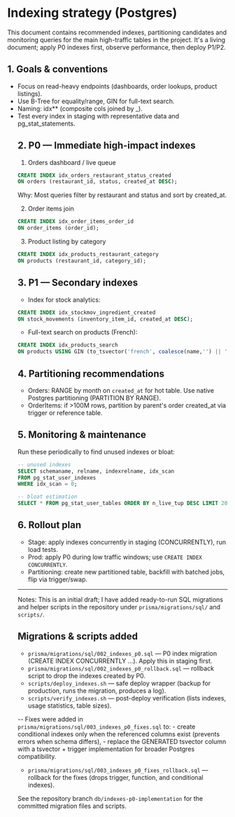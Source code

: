 # Indexing strategy (Postgres)

This document contains recommended indexes, partitioning candidates and monitoring queries for the main high-traffic tables in the project. It's a living document; apply P0 indexes first, observe performance, then deploy P1/P2.

## 1. Goals & conventions

- Focus on read-heavy endpoints (dashboards, order lookups, product listings).
- Use B-Tree for equality/range, GIN for full-text search.
- Naming: idx*<table>*<cols> (composite cols joined by \_).
- Test every index in staging with representative data and pg_stat_statements.

## 2. P0 — Immediate high-impact indexes

1. Orders dashboard / live queue

```sql
CREATE INDEX idx_orders_restaurant_status_created
ON orders (restaurant_id, status, created_at DESC);
```

Why: Most queries filter by restaurant and status and sort by created_at.

2. Order items join

```sql
CREATE INDEX idx_order_items_order_id
ON order_items (order_id);
```

3. Product listing by category

```sql
CREATE INDEX idx_products_restaurant_category
ON products (restaurant_id, category_id);
```

## 3. P1 — Secondary indexes

- Index for stock analytics:

```sql
CREATE INDEX idx_stockmov_ingredient_created
ON stock_movements (inventory_item_id, created_at DESC);
```

- Full-text search on products (French):

```sql
CREATE INDEX idx_products_search
ON products USING GIN (to_tsvector('french', coalesce(name,'') || ' ' || coalesce(description,'')));
```

## 4. Partitioning recommendations

- Orders: RANGE by month on `created_at` for hot table. Use native Postgres partitioning (PARTITION BY RANGE).
- OrderItems: if >100M rows, partition by parent's order created_at via trigger or reference table.

## 5. Monitoring & maintenance

Run these periodically to find unused indexes or bloat:

```sql
-- unused indexes
SELECT schemaname, relname, indexrelname, idx_scan
FROM pg_stat_user_indexes
WHERE idx_scan = 0;

-- bloat estimation
SELECT * FROM pg_stat_user_tables ORDER BY n_live_tup DESC LIMIT 20;
```

## 6. Rollout plan

- Stage: apply indexes concurrently in staging (CONCURRENTLY), run load tests.
- Prod: apply P0 during low traffic windows; use `CREATE INDEX CONCURRENTLY`.
- Partitioning: create new partitioned table, backfill with batched jobs, flip via trigger/swap.

---

Notes: This is an initial draft; I have added ready-to-run SQL migrations and helper scripts in the repository under `prisma/migrations/sql/` and `scripts/`.

## Migrations & scripts added

- `prisma/migrations/sql/002_indexes_p0.sql` — P0 index migration (CREATE INDEX CONCURRENTLY ...). Apply this in staging first.
- `prisma/migrations/sql/002_indexes_p0_rollback.sql` — rollback script to drop the indexes created by P0.
- `scripts/deploy_indexes.sh` — safe deploy wrapper (backup for production, runs the migration, produces a log).
- `scripts/verify_indexes.sh` — post-deploy verification (lists indexes, usage statistics, table sizes).

-- Fixes were added in `prisma/migrations/sql/003_indexes_p0_fixes.sql` to: - create conditional indexes only when the referenced columns exist (prevents errors when schema differs), - replace the GENERATED tsvector column with a tsvector + trigger implementation for broader Postgres compatibility.

- `prisma/migrations/sql/003_indexes_p0_fixes_rollback.sql` — rollback for the fixes (drops trigger, function, and conditional indexes).

See the repository branch `db/indexes-p0-implementation` for the committed migration files and scripts.
